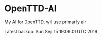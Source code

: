 # OpenTTD-AI
My AI for OpenTTD, will use primarily air

Latest backup: Sun Sep 15 19:09:01 UTC 2019
